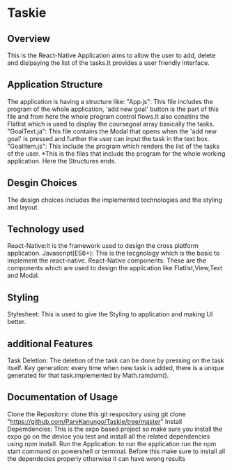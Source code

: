 # Taskie
## Overview
This is the React-Native Application aims to allow the user to add, delete and dislpaying the list of the tasks.It provides a user friendly interface.
## Application Structure
The application is having a structure like:
"App.js": This file includes the program of the whole application, 'add new goal' button is the part of this file and from here the whole program control flows.It also conatins the Flatlist which is used to display the coursegoal array basically the tasks.
"GoalText.ja": This file contains the Modal that opens when the 'add new goal' is pressed and further the user can input the task in the text box.
"GoalItem.js": This include the program which renders the list of the tasks of the user.
*This is the files that include the program for the whole working application. Here the Structures ends.
## Desgin Choices
The design choices includes the implemented technologies and the styling and layout.
## Technology used
React-Native:It is the framework used to design the cross platform application.
Javascript(ES6+): This is the tecgnology which is the basic to implement the react-native.
React-Native components: These are the components which are used to design the application like Flatlist,View,Text and Modal.

## Styling
Stylesheet: This is used to give the Styling to application and making UI better.

## additional Features
Task Deletion: The deletion of the task can be done by pressing on the task itself.
Key generation: every time when new task is added, there is a unique generated for that task.implemented by Math.ramdom().

## Documentation of Usage
Clone the Repository: clone this git respository using git clone "https://github.com/ParvKanungo/Taskie/tree/master"
Install Depemdencies: This is the expo based project so make sure you install the expo go on the device you test and install all the related dependencies using npm install.
Run the Application: to run the application run the npm start command on powershell or terminal. Before this make sure to install all the dependecies properly otherwise it can have wrong results
